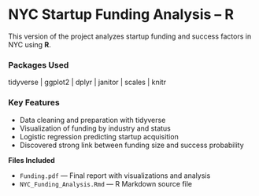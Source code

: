 #  NYC Startup Funding Analysis – R

This version of the project analyzes startup funding and success factors in NYC using **R**.

###  Packages Used
tidyverse | ggplot2 | dplyr | janitor | scales | knitr

###  Key Features
- Data cleaning and preparation with tidyverse  
- Visualization of funding by industry and status  
- Logistic regression predicting startup acquisition  
- Discovered strong link between funding size and success probability  

 **Files Included**
- `Funding.pdf` — Final report with visualizations and analysis  
- `NYC_Funding_Analysis.Rmd` — R Markdown source file  

